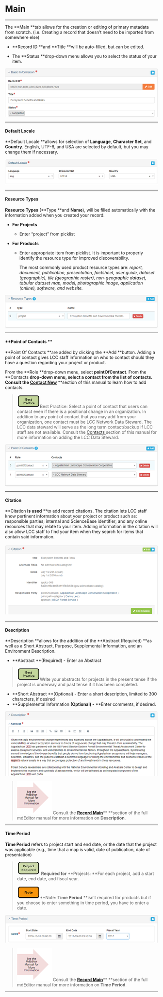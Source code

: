 # Main

---

The **Main **tab allows for the creation or editing of primary metadata from scratch. \(i.e. Creating a record that doesn’t need to be imported from somewhere else\)

* **Record ID **and **Title **will be auto-filled, but can be edited.

* The **Status **drop-down menu allows you to select the status of your item.

![](/assets/main_screenshot_updated.png)

---

#### **Default Locale**

**Default Locale **allows for selection of **Language**, **Character Set**, and **Country**. English, UTF-8, and USA are selected by default, but you may change them if necessary.

![](/assets/default_locale.png)

---

#### **Resource Types**

**Resource Types** \(**Type **and **Name**\), will be filled automatically with the information added when you created your record.

* **For Projects**

  * Enter “project” from picklist

* **For Products**

  * Enter appropriate item from picklist. It is important to properly identify the resource type for improved discoverability.

    The most commonly used product resource types are: _report, document, publication, presentation, factsheet, user guide, dataset \(geographic\), tile \(geographic raster\), non-geographic dataset, tabular dataset map, model, photographic image, application \(online\), software, and website._

![](/assets/resource_types.png)

---

#### **Point of Contacts **

**Point Of Contacts **are added by clicking the **Add **button. Adding a point of contact gives LCC staff information on who to contact should they have a question regarding your project or product.

From the **Role **drop-down menu, select **pointOfContact**. From the **Contacts **drop-down menu, select a contact from the list of contacts. Consult the [**Contact New**](/contact\new.md)** **section of this manual to learn how to add contacts.

> ![](/assets/best_practice_small.png)Best Practice: Select a point of contact that users can contact even if there is a positional change in an organization. In addition to any point of contact that you may add from your organization, one contact must be  LCC Network Data Steward. The LCC data steward will serve as the long term contact/backup if LCC staff are not available. Consult the [Contacts ](/contacts.md)section of this manual for more information on adding the LCC Data Steward.

![](/assets/point_of_contacts.png)

---

#### **Citation**

**Citation **is used** **to add record citations. The citation lets LCC staff know pertinent information about your project or product such as: responsible parties; internal and ScienceBase identifier; and any online resources that may relate to your item. Adding information in the citation will also allow LCC staff to find your item when they search for items that contain said information.

#### ![](/assets/citation_updated.png)

---

#### **Description**

**Description **allows for the addition of the **Abstract \(Required\) **as well as a Short Abstract, Purpose, Supplemental Information, and an Environment Description.

* **Abstract **\(Required\) - Enter an Abstract

> ![](/assets/best_practice_small.png)Write your abstracts for projects in the present tense if the project is underway and past tense if it has been completed.

* **Short Abstract **\(Optional\) - Enter a short description, limited to 300 characters, if desired
* **Supplemental Information **\(Optional\) -** **Enter comments, if desired. 

![](/assets/description_lcc.png)

> ![](/assets/see_full_manual_for.png) Consult the [**Record Main**](https://adiwg.gitbooks.io/mdeditor/content/record/edit/main.html)** **section of the full mdEditor manual for more information on **Description**.

---

#### **Time Period**

**Time Period** refers to project start and end date, or the date that the project was applicable \(e.g., time that a map is valid, date of publication, date of presentation\)

> ![](/assets/project_required_small.png) **Required for** **Projects: **For each project, add a start date, end date, and fiscal year.
>
> ![](/assets/note_small.png)**Note: **Time Period** **isn’t required for products but if you choose to enter something in time period, you have to enter a date.

![](/assets/time_period.png)

> ![](/assets/see_full_manual_for.png) Consult the [**Record Main**](https://adiwg.gitbooks.io/mdeditor/content/record/edit/main.html)** **section of the full mdEditor manual for more information on **Time Period**.

---



